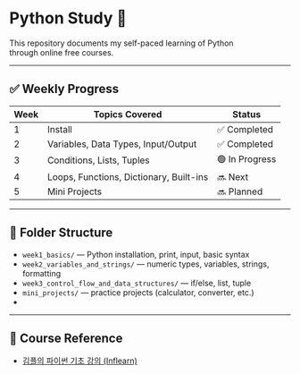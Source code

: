 # Python Study 📘

This repository documents my self-paced learning of Python  
through online free courses.

---

## ✅ Weekly Progress

| Week | Topics Covered                                | Status         |
|------|-----------------------------------------------|----------------|
| 1    | Install                                        | ✅ Completed   |
| 2    | Variables, Data Types, Input/Output            | ✅ Completed   |
| 3    | Conditions, Lists, Tuples                      | 🟢 In Progress |
| 4    | Loops, Functions, Dictionary, Built-ins        | 🔜 Next        |
| 5    | Mini Projects                                  | 🔜 Planned     |

---

## 📂 Folder Structure

- `week1_basics/` — Python installation, print, input, basic syntax  
- `week2_variables_and_strings/` — numeric types, variables, strings, formatting  
- `week3_control_flow_and_data_structures/` — if/else, list, tuple  
- `mini_projects/` — practice projects (calculator, converter, etc.)
- 
---

## 📌 Course Reference

- [김플의 파이썬 기초 강의 (Inflearn)](https://www.inflearn.com/courses/lecture?courseId=330946&tab=curriculum&type=LECTURE&unitId=158095)


